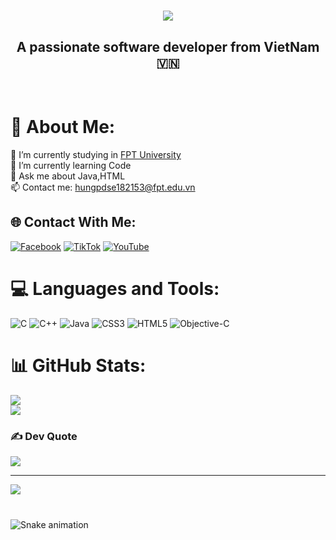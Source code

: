 <h1 align="center">
    <img src="https://readme-typing-svg.herokuapp.com?font=Fira+Code&weight=700&size=35&pause=1000&color=F74949&center=true&vCenter=true&width=500&lines=Hi+There+!+%F0%9F%91%8B;I'm+Duc+Hung+!" />
</h1>

<h2 align="center">A passionate software developer from VietNam 🇻🇳</h2>

<br/>

# 💫 About Me:
🔭 I’m currently studying in [FPT University](https://www.facebook.com/FPTU.HCM?locale=vi_VN)<br>🌱 I’m currently learning Code<br>💬 Ask me about Java,HTML <br>📫 Contact me: hungpdse182153@fpt.edu.vn

## 🌐 Contact With Me:
[![Facebook](https://img.icons8.com/nolan/48/facebook.png)](https://facebook.com/duchungpham.dev) [![TikTok](https://img.icons8.com/color/48/tiktok--v1.png)](https://tiktok.com/@nguyenhung.dev) [![YouTube](https://img.icons8.com/external-prettycons-flat-prettycons/48/external-youtube-multimedia-prettycons-flat-prettycons.png)](https://youtube.com/@duckhuynh4826) 

# 💻 Languages and Tools:
![C](https://img.icons8.com/fluency/48/c-programming.png) ![C++](https://img.icons8.com/fluency/48/c-plus-plus-logo.png) ![Java](https://img.icons8.com/3d-fluency/48/java.png) ![CSS3](https://img.icons8.com/color/48/css3.png) ![HTML5](https://img.icons8.com/color/48/html-5--v2.png) ![Objective-C](https://img.icons8.com/color/48/visual-studio-code-2019.png)
# 📊 GitHub Stats:
![](https://github-readme-stats.vercel.app/api?username=duckhynh&theme=default_repocard&hide_border=false&include_all_commits=false&count_private=false)<br/>
![](https://github-readme-stats.vercel.app/api/top-langs/?username=duckhynh&theme=default_repocard&hide_border=false&include_all_commits=false&count_private=false&layout=compact)


### ✍️ Dev Quote
![](https://quotes-github-readme.vercel.app/api?type=horizontal&theme=tokyonight)

---
[![](https://visitcount.itsvg.in/api?id=duckhynh&icon=10&color=13)](https://visitcount.itsvg.in)

<!-- Proudly created with GPRM ( https://gprm.itsvg.in ) -->

###

<br clear="both">

<img src="https://profile-readme-generator.com/assets/snake.svg" alt="Snake animation" />

###
